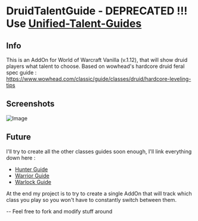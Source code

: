 # DruidTalentGuide - DEPRECATED !!! Use [Unified-Talent-Guides](https://github.com/rmarc29/Unified-Talent-Guides)
## Info
This is an AddOn for World of Warcraft Vanilla (v.1.12), that will show druid players what talent to choose.
Based on wowhead's hardcore druid feral spec guide : https://www.wowhead.com/classic/guide/classes/druid/hardcore-leveling-tips

## Screenshots
![Image](https://github.com/user-attachments/assets/6488c8ad-6d74-4141-a0e5-180b6a68d05f)

## Future
I'll try to create all the other classes guides soon enough, I'll link everything down here :
- [Hunter Guide](https://github.com/rmarc29/HunterTalentGuide)
- [Warrior Guide](https://github.com/rmarc29/WarriorTalentGuide)
- [Warlock Guide](https://github.com/rmarc29/WarlockTalentGuide) 

At the end my project is to try to create a single AddOn that will track which class you play so you won't have to constantly switch between them.

-- Feel free to fork and modify stuff around
